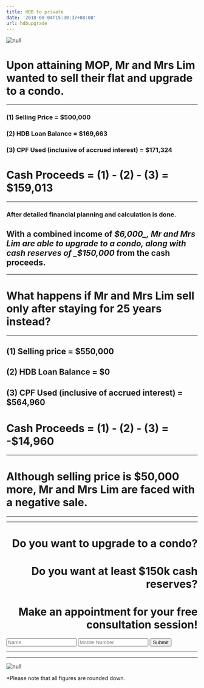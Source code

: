 ```yaml
---
title: HDB to private
date: '2018-08-04T15:30:37+08:00'
url: hdbupgrade
---
```

![null](/img/new-piktochart_31692592.png)

# Upon attaining MOP, Mr and Mrs Lim wanted to sell their flat and upgrade to a condo.

- - -

### (1) Selling Price = $500,000

### (2) HDB Loan Balance = $169,663

### (3) CPF Used (inclusive of accrued interest) = $171,324

# Cash Proceeds = (1) - (2) - (3) = $159,013

- - -

### After detailed financial planning and calculation is done.

## With a combined income of _$6,000_, Mr and Mrs Lim are able to upgrade to a condo, along with cash reserves of _$150,000_ from the cash proceeds.

- - -

# What happens if Mr and Mrs Lim sell only after staying for 25 years instead?

- - -

## (1) Selling price = $550,000

## (2) HDB Loan Balance = $0

## (3) CPF Used (inclusive of accrued interest) = $564,960

# Cash Proceeds = (1) - (2) - (3) = -$14,960

- - -

# Although selling price is $50,000 more, Mr and Mrs Lim are faced with a negative sale.

- - -

- - -

# <div style="text-align: right"> Do you want to upgrade to a condo? </div>

# <div style="text-align: right"> Do you want at least $150k cash reserves? </div>

# <div style="text-align: right">Make an appointment for your free consultation session!

<form name='hdbupgrade' method='POST' netlify><input name="name" type="text" placeholder="Name" required=""> <input type="text" name="number" placeholder="Mobile Number" required=""> <input type="submit" value="Submit" /></form> </div>

- - -

- - -

![null](/img/20180804_022326_0001.png)

\*Please note that all figures are rounded down.
